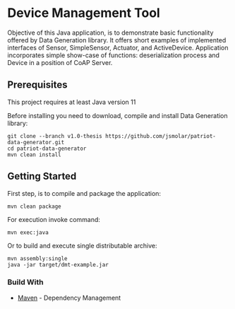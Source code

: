 # Device Management Tool
Objective of this Java application, is to demonstrate basic functionality offered by Data Generation library.
It offers short examples of implemented interfaces of Sensor, SimpleSensor, Actuator, and ActiveDevice.
Application incorporates simple show-case of functions: deserialization process and Device in a position of CoAP Server.

## Prerequisites
This project requires at least Java version 11

Before installing you need to download, compile and install Data Generation library:

```
git clone --branch v1.0-thesis https://github.com/jsmolar/patriot-data-generator.git
cd patriot-data-generator
mvn clean install
```

## Getting Started
First step, is to compile and package the application:
```
mvn clean package
```

For execution invoke command:
 ```
mvn exec:java
```

Or to build and execute single distributable archive:
```
mvn assembly:single
java -jar target/dmt-example.jar
```


### Build With

* [Maven](https://maven.apache.org/) - Dependency Management
